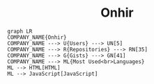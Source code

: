 <h1 align="center">Onhir</h1>

```mermaid
graph LR
COMPANY_NAME{Onhir}
COMPANY_NAME ---> U{Users} ---> UN[5]
COMPANY_NAME ---> R{Repositories} ---> RN[35]
COMPANY_NAME ---> G{Gists} ---> GN[41]
COMPANY_NAME ---> ML{Most Used<br>Languages}
ML --> HTML[HTML]
ML --> JavaScript[JavaScript]
```
